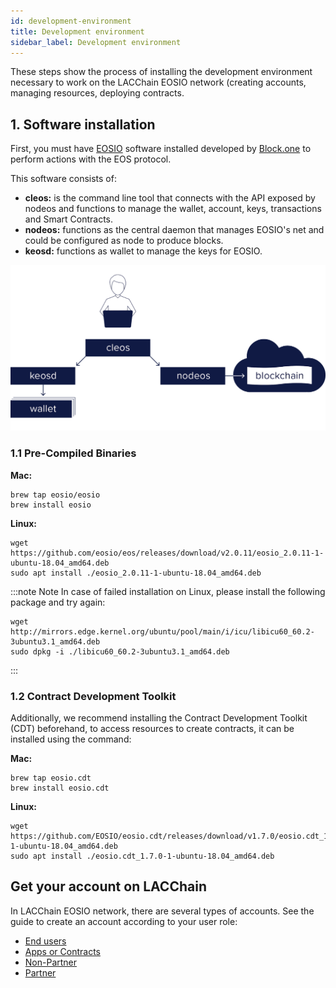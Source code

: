 ```yaml
---
id: development-environment
title: Development environment
sidebar_label: Development environment
---
```


These steps show the process of installing the development environment necessary to work on the LACChain EOSIO network (creating accounts, managing resources, deploying contracts.

## 1. Software installation
First, you must have [EOSIO](https://developers.eos.io/manuals/eos/latest/install/install-prebuilt-binaries) software installed developed by [Block.one](https://block.one/) to perform actions with the EOS protocol.

This software consists of:

- **cleos:** is the command line tool that connects with the API exposed by nodeos and functions to manage the wallet, account, keys, transactions and Smart Contracts.
- **nodeos:** functions as the central daemon that manages EOSIO's net and could be configured as node to produce blocks.
- **keosd:** functions as wallet to manage the keys for EOSIO.

![Cleos](/img/diagrams/cleos.png)

### 1.1 Pre-Compiled Binaries
**Mac:**
```
brew tap eosio/eosio
brew install eosio
```
**Linux:**
```
wget https://github.com/eosio/eos/releases/download/v2.0.11/eosio_2.0.11-1-ubuntu-18.04_amd64.deb
sudo apt install ./eosio_2.0.11-1-ubuntu-18.04_amd64.deb
```

:::note Note
In case of failed installation on Linux, please install the following package and try again:
```
wget http://mirrors.edge.kernel.org/ubuntu/pool/main/i/icu/libicu60_60.2-3ubuntu3.1_amd64.deb
sudo dpkg -i ./libicu60_60.2-3ubuntu3.1_amd64.deb
```
:::

### 1.2 Contract Development Toolkit

Additionally, we recommend installing the Contract Development Toolkit (CDT) beforehand, to access resources to create contracts, it can be installed using the command:

**Mac:**
```
brew tap eosio.cdt
brew install eosio.cdt
``` 

**Linux:**
```
wget https://github.com/EOSIO/eosio.cdt/releases/download/v1.7.0/eosio.cdt_1.7.0-1-ubuntu-18.04_amd64.deb
sudo apt install ./eosio.cdt_1.7.0-1-ubuntu-18.04_amd64.deb
``` 

## Get your account on LACChain

In LACChain EOSIO network, there are several types of accounts. See the guide to create an account according to your user role:

- [End users](./create-account-final)
- [Apps or Contracts](./create-account-contract)
- [Non-Partner](./create-account-non-partner)
- [Partner](./create-account-partner)
